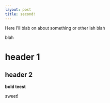 ```yaml
---
layout: post
title: second!
---
```


Here I'll blab on about something or other lah blah 

blah 

# header 1

## header 2

**bold teest**

sweet!